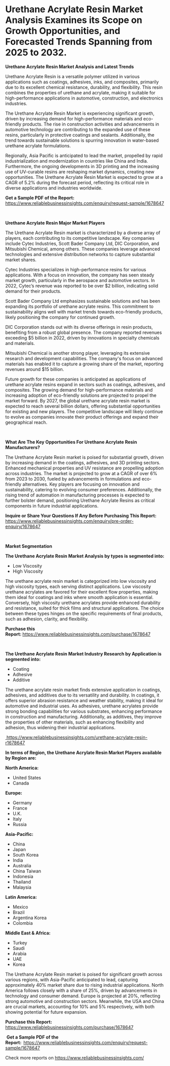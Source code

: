 <p><h1>Urethane Acrylate Resin Market Analysis Examines its Scope on Growth Opportunities, and Forecasted Trends Spanning from 2025 to 2032.</h1></p><p><strong>Urethane Acrylate Resin Market Analysis and Latest Trends</strong></p>
<p><p>Urethane Acrylate Resin is a versatile polymer utilized in various applications such as coatings, adhesives, inks, and composites, primarily due to its excellent chemical resistance, durability, and flexibility. This resin combines the properties of urethane and acrylate, making it suitable for high-performance applications in automotive, construction, and electronics industries.</p><p>The Urethane Acrylate Resin Market is experiencing significant growth, driven by increasing demand for high-performance materials and eco-friendly products. The rise in construction activities and advancements in automotive technology are contributing to the expanded use of these resins, particularly in protective coatings and sealants. Additionally, the trend towards sustainable solutions is spurring innovation in water-based urethane acrylate formulations.</p><p>Regionally, Asia Pacific is anticipated to lead the market, propelled by rapid industrialization and modernization in countries like China and India. Furthermore, the ongoing developments in 3D printing and the increasing use of UV-curable resins are reshaping market dynamics, creating new opportunities. The Urethane Acrylate Resin Market is expected to grow at a CAGR of 5.2% during the forecast period, reflecting its critical role in diverse applications and industries worldwide.</p></p>
<p><strong>Get a Sample PDF of the Report:&nbsp;</strong> <a href="https://www.reliablebusinessinsights.com/enquiry/request-sample/1678647?utm_campaign=3051&utm_medium=2&utm_source=Github&utm_content=ia&utm_term=24032025&utm_id=urethane-acrylate-resin">https://www.reliablebusinessinsights.com/enquiry/request-sample/1678647</a></p>
<p>&nbsp;</p>
<p><strong>Urethane Acrylate Resin Major Market Players</strong></p>
<p><p>The Urethane Acrylate Resin market is characterized by a diverse array of players, each contributing to its competitive landscape. Key companies include Cytec Industries, Scott Bader Company Ltd, DIC Corporation, and Mitsubishi Chemical, among others. These companies leverage advanced technologies and extensive distribution networks to capture substantial market shares.</p><p>Cytec Industries specializes in high-performance resins for various applications. With a focus on innovation, the company has seen steady market growth, particularly in the aerospace and automotive sectors. In 2022, Cytec’s revenue was reported to be over $2 billion, indicating solid demand for their products.</p><p>Scott Bader Company Ltd emphasizes sustainable solutions and has been expanding its portfolio of urethane acrylate resins. This commitment to sustainability aligns well with market trends towards eco-friendly products, likely positioning the company for continued growth.</p><p>DIC Corporation stands out with its diverse offerings in resin products, benefiting from a robust global presence. The company reported revenues exceeding $5 billion in 2022, driven by innovations in specialty chemicals and materials.</p><p>Mitsubishi Chemical is another strong player, leveraging its extensive research and development capabilities. The company's focus on advanced materials has enabled it to capture a growing share of the market, reporting revenues around $15 billion.</p><p>Future growth for these companies is anticipated as applications of urethane acrylate resins expand in sectors such as coatings, adhesives, and composites. The growing demand for high-performance materials and increasing adoption of eco-friendly solutions are projected to propel the market forward. By 2027, the global urethane acrylate resin market is expected to reach several billion dollars, offering substantial opportunities for existing and new players. The competitive landscape will likely continue to evolve as companies innovate their product offerings and expand their geographical reach.</p></p>
<p>&nbsp;</p>
<p><strong>What Are The Key Opportunities For Urethane Acrylate Resin Manufacturers?</strong></p>
<p><p>The Urethane Acrylate Resin market is poised for substantial growth, driven by increasing demand in the coatings, adhesives, and 3D printing sectors. Enhanced mechanical properties and UV resistance are propelling adoption across industries. The market is projected to grow at a CAGR of over 6% from 2023 to 2030, fueled by advancements in formulations and eco-friendly alternatives. Key players are focusing on innovation and sustainability, catering to evolving consumer preferences. Additionally, the rising trend of automation in manufacturing processes is expected to further bolster demand, positioning Urethane Acrylate Resins as critical components in future industrial applications.</p></p>
<p><strong>Inquire or Share Your Questions If Any Before Purchasing This Report:</strong> <a href="https://www.reliablebusinessinsights.com/enquiry/pre-order-enquiry/1678647?utm_campaign=3051&utm_medium=2&utm_source=Github&utm_content=ia&utm_term=24032025&utm_id=urethane-acrylate-resin">https://www.reliablebusinessinsights.com/enquiry/pre-order-enquiry/1678647</a></p>
<p>&nbsp;</p>
<p><strong>Market Segmentation</strong></p>
<p><strong>The Urethane Acrylate Resin Market Analysis by types is segmented into:</strong></p>
<p><ul><li>Low Viscosity</li><li>High Viscosity</li></ul></p>
<p><p>The urethane acrylate resin market is categorized into low viscosity and high viscosity types, each serving distinct applications. Low viscosity urethane acrylates are favored for their excellent flow properties, making them ideal for coatings and inks where smooth application is essential. Conversely, high viscosity urethane acrylates provide enhanced durability and resistance, suited for thick films and structural applications. The choice between these types hinges on the specific requirements of final products, such as adhesion, clarity, and flexibility.</p></p>
<p><strong>Purchase this Report:&nbsp;</strong><a href="https://www.reliablebusinessinsights.com/purchase/1678647?utm_campaign=3051&utm_medium=2&utm_source=Github&utm_content=ia&utm_term=24032025&utm_id=urethane-acrylate-resin">https://www.reliablebusinessinsights.com/purchase/1678647</a></p>
<p>&nbsp;</p>
<p><strong>The Urethane Acrylate Resin Market Industry Research by Application is segmented into:</strong></p>
<p><ul><li>Coating</li><li>Adhesive</li><li>Additive</li></ul></p>
<p><p>The urethane acrylate resin market finds extensive application in coatings, adhesives, and additives due to its versatility and durability. In coatings, it offers superior abrasion resistance and weather stability, making it ideal for automotive and industrial uses. As adhesives, urethane acrylates provide strong bonding capabilities for various substrates, enhancing performance in construction and manufacturing. Additionally, as additives, they improve the properties of other materials, such as enhancing flexibility and adhesion, thus widening their industrial applications.</p></p>
<p><a href="https://www.reliablebusinessinsights.com/urethane-acrylate-resin-r1678647?utm_campaign=3051&utm_medium=2&utm_source=Github&utm_content=ia&utm_term=24032025&utm_id=urethane-acrylate-resin">&nbsp;https://www.reliablebusinessinsights.com/urethane-acrylate-resin-r1678647</a></p>
<p><strong>In terms of Region, the Urethane Acrylate Resin Market Players available by Region are:</strong></p>
<p>
    <p> <strong> North America: </strong>
        <ul>
            <li>United States</li>
            <li>Canada</li>
        </ul>
        </p> 
    <p> <strong> Europe: </strong>
        <ul>
            <li>Germany</li>
            <li>France</li>
            <li>U.K.</li>
            <li>Italy</li>
            <li>Russia</li>
        </ul>
        </p> 
    <p> <strong> Asia-Pacific: </strong>
        <ul>
            <li>China</li>
            <li>Japan</li>
            <li>South Korea</li>
            <li>India</li>
            <li>Australia</li>
            <li>China Taiwan</li>
            <li>Indonesia</li>
            <li>Thailand</li>
            <li>Malaysia</li>
        </ul>
        </p> 
    <p> <strong> Latin America: </strong>
        <ul>
            <li>Mexico</li>
            <li>Brazil</li>
            <li>Argentina Korea</li>
            <li>Colombia</li>
        </ul>
        </p> 
    <p> <strong> Middle East & Africa: </strong>
        <ul>
            <li>Turkey</li>
            <li>Saudi</li>
            <li>Arabia</li>
            <li>UAE</li>
            <li>Korea</li>
        </ul>
    </p>
    </p>
<p><p>The Urethane Acrylate Resin market is poised for significant growth across various regions, with Asia-Pacific anticipated to lead, capturing approximately 40% market share due to rising industrial applications. North America follows closely with a share of 25%, driven by advancements in technology and consumer demand. Europe is projected at 20%, reflecting strong automotive and construction sectors. Meanwhile, the USA and China are crucial markets, accounting for 10% and 5% respectively, with both showing potential for future expansion.</p></p>
<p><strong>Purchase this Report: </strong><a href="https://www.reliablebusinessinsights.com/purchase/1678647?utm_campaign=3051&utm_medium=2&utm_source=Github&utm_content=ia&utm_term=24032025&utm_id=urethane-acrylate-resin">https://www.reliablebusinessinsights.com/purchase/1678647</a></p>
<p>&nbsp;<strong>Get a Sample PDF of the Report:&nbsp;&nbsp;</strong><a href="https://www.reliablebusinessinsights.com/enquiry/request-sample/1678647?utm_campaign=3051&utm_medium=2&utm_source=Github&utm_content=ia&utm_term=24032025&utm_id=urethane-acrylate-resin">https://www.reliablebusinessinsights.com/enquiry/request-sample/1678647</a></p>
<p><strong></strong></p>
<p>Check more reports on <a href="https://www.reliablebusinessinsights.com/?utm_campaign=3051&utm_medium=2&utm_source=Github&utm_content=ia&utm_term=24032025&utm_id=urethane-acrylate-resin">https://www.reliablebusinessinsights.com/</a></p>